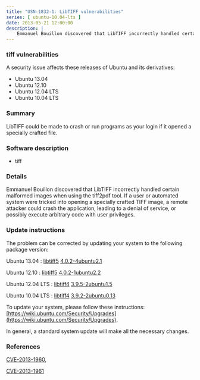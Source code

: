 ```yaml
---
title: "USN-1832-1: LibTIFF vulnerabilities"
series: [ ubuntu-10.04-lts ]
date: 2013-05-21 12:00:00
description: |
    Emmanuel Bouillon discovered that LibTIFF incorrectly handled certain malformed images when using the tiff2pdf tool. If a user or automated system were tricked into opening a specially crafted TIFF image, a remote attacker could crash the application, leading to a denial of service, or possibly execute arbitrary code with user privileges. 
--- 
```

 
### tiff vulnerabilities

A security issue affects these releases of Ubuntu and its derivatives:

* Ubuntu 13.04
* Ubuntu 12.10
* Ubuntu 12.04 LTS
* Ubuntu 10.04 LTS

### Summary

LibTIFF could be made to crash or run programs as your login if it opened a specially crafted file.

### Software description

* tiff 

### Details

Emmanuel Bouillon discovered that LibTIFF incorrectly handled certain malformed images when using the tiff2pdf tool. If a user or automated system were tricked into opening a specially crafted TIFF image, a remote attacker could crash the application, leading to a denial of service, or possibly execute arbitrary code with user privileges. 

### Update instructions

The problem can be corrected by updating your system to the following package version:

Ubuntu 13.04
 : [libtiff5](https://launchpad.net/ubuntu/+source/tiff) <span> [4.0.2-4ubuntu2.1](https://launchpad.net/ubuntu/+source/tiff/4.0.2-4ubuntu2.1) </span> 

Ubuntu 12.10
 : [libtiff5](https://launchpad.net/ubuntu/+source/tiff) <span> [4.0.2-1ubuntu2.2](https://launchpad.net/ubuntu/+source/tiff/4.0.2-1ubuntu2.2) </span> 

Ubuntu 12.04 LTS
 : [libtiff4](https://launchpad.net/ubuntu/+source/tiff) <span> [3.9.5-2ubuntu1.5](https://launchpad.net/ubuntu/+source/tiff/3.9.5-2ubuntu1.5) </span> 

Ubuntu 10.04 LTS
 : [libtiff4](https://launchpad.net/ubuntu/+source/tiff) <span> [3.9.2-2ubuntu0.13](https://launchpad.net/ubuntu/+source/tiff/3.9.2-2ubuntu0.13) </span> 

To update your system, please follow these instructions: [https://wiki.ubuntu.com/Security/Upgrades](https://wiki.ubuntu.com/Security/Upgrades).

In general, a standard system update will make all the necessary changes. 

### References

 [CVE-2013-1960](http://people.ubuntu.com/~ubuntu-security/cve/CVE-2013-1960), 

 [CVE-2013-1961](http://people.ubuntu.com/~ubuntu-security/cve/CVE-2013-1961)
 
